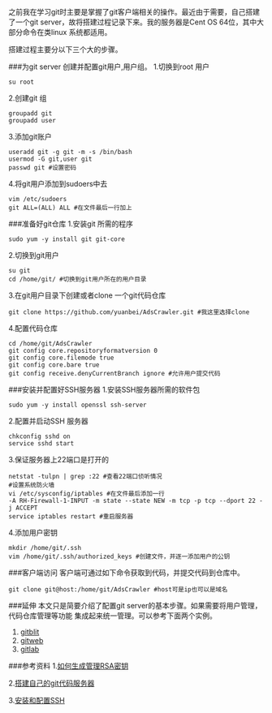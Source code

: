 之前我在学习git时主要是掌握了git客户端相关的操作。最近由于需要，自己搭建了一个git server，故将搭建过程记录下来。我的服务器是Cent OS 64位，其中大部分命令在类linux 系统都适用。

搭建过程主要分以下三个大的步骤。

###为git server 创建并配置git用户,用户组。
1.切换到root 用户

```shell
su root
```

2.创建git 组

```shell
groupadd git
groupadd user
```
3.添加git账户

```shell
useradd git -g git -m -s /bin/bash
usermod -G git,user git
passwd git #设置密码
```
4.将git用户添加到sudoers中去

```shell
vim /etc/sudoers
git ALL=(ALL) ALL #在文件最后一行加上
```
###准备好git仓库
1.安装git 所需的程序

```shell
sudo yum -y install git git-core
```
2.切换到git用户

```shell
su git
cd /home/git/ #切换到git用户所在的用户目录
```

3.在git用户目录下创建或者clone 一个git代码仓库

```shell
git clone https://github.com/yuanbei/AdsCrawler.git #我这里选择clone
```
4.配置代码仓库

```shell
cd /home/git/AdsCrawler
git config core.repositoryformatversion 0
git config core.filemode true
git config core.bare true
git config receive.denyCurrentBranch ignore #允许用户提交代码
```

###安装并配置好SSH服务器
1.安装SSH服务器所需的软件包

```shell
sudo yum -y install openssl ssh-server
```

2.配置并启动SSH 服务器

```shell
chkconfig sshd on
service sshd start
```

3.保证服务器上22端口是打开的

```shell
netstat -tulpn | grep :22 #查看22端口侦听情况
#设置系统防火墙
vi /etc/sysconfig/iptables #在文件最后添加一行
-A RH-Firewall-1-INPUT -m state --state NEW -m tcp -p tcp --dport 22 -j ACCEPT
service iptables restart #重启服务器
```
4.添加用户密钥

```shell
mkdir /home/git/.ssh
vim /home/git/.ssh/authorized_keys #创建文件，并逐一添加用户的公钥
```

###客户端访问
客户端可通过如下命令获取到代码，并提交代码到仓库中。

```shell
git clone git@host:/home/git/AdsCrawler #host可是ip也可以是域名
```

###延伸
本文只是简要介绍了配置git server的基本步骤。如果需要将用户管理，代码仓库管理等功能
集成起来统一管理。可以参考下面两个实例。
1. [gitblit](http://www.gitblit.com)
2. [gitweb](http://git-scm.com/docs/gitweb)
3. [gitlab](http://www.gitlab.cc)

###参考资料
1.[如何生成管理RSA密钥](https://help.github.com/articles/generating-ssh-keys/)

2.[搭建自己的git代码服务器](http://blog.chinaunix.net/uid-27105712-id-4511124.html)

3.[安装和配置SSH](http://www.cyberciti.biz/faq/centos-ssh/)
